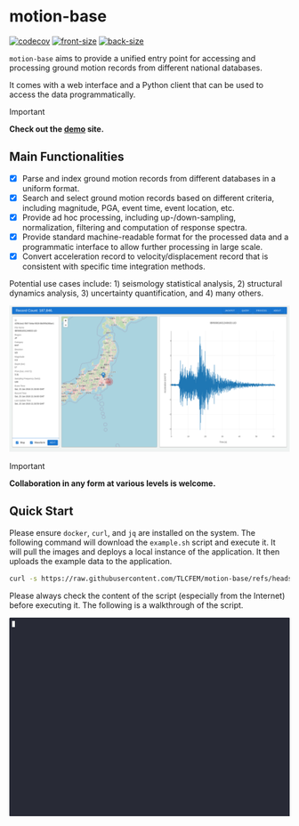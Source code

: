 # motion-base

[![codecov](https://codecov.io/gh/TLCFEM/motion-base/branch/master/graph/badge.svg?token=E6TCZUQ6AX)](https://codecov.io/gh/TLCFEM/motion-base)
[![front-size](https://img.shields.io/docker/image-size/tlcfem/motion-base-front?label=front%20end)](https://hub.docker.com/r/tlcfem/motion-base-front)
[![back-size](https://img.shields.io/docker/image-size/tlcfem/motion-base-back?label=back%20end)](https://hub.docker.com/r/tlcfem/motion-base-back)

`motion-base` aims to provide a unified entry point for accessing and processing ground motion
records from different national databases.

It comes with a web interface and a Python client that can be used to access the data programmatically.

> [!IMPORTANT]
> **Check out the [demo](http://170.64.176.26/) site.**

## Main Functionalities

- [x] Parse and index ground motion records from different databases in a uniform format.
- [x] Search and select ground motion records based on different criteria, including magnitude, PGA, event time, event location, etc.
- [x] Provide ad hoc processing, including up-/down-sampling, normalization, filtering and computation of response spectra.
- [x] Provide standard machine-readable format for the processed data and a programmatic interface to allow further processing in large scale.
- [x] Convert acceleration record to velocity/displacement record that is consistent with specific time integration methods.

Potential use cases include: 1) seismology statistical analysis, 2) structural dynamics analysis, 3) uncertainty
quantification, and 4) many others.

![screenshot](docs/screenshot.png)

> [!IMPORTANT]
> **Collaboration in any form at various levels is welcome.**

## Quick Start

Please ensure `docker`, `curl`, and `jq` are installed on the system.
The following command will download the `example.sh` script and execute it.
It will pull the images and deploys a local instance of the application.
It then uploads the example data to the application.

```bash
curl -s https://raw.githubusercontent.com/TLCFEM/motion-base/refs/heads/master/scripts/example.sh -o example.sh && bash example.sh
```

Please always check the content of the script (especially from the Internet) before executing it.
The following is a walkthrough of the script.

[![walkthrough](docs/demo.gif)](https://asciinema.org/a/FYpQv4PFufAEArqzWBOyodzeQ)
